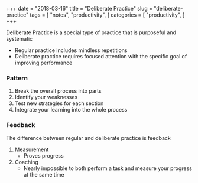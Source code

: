 +++
date = "2018-03-16"
title = "Deliberate Practice"
slug = "deliberate-practice"
tags = [
    "notes",
    "productivity",
]
categories = [
    "productivity",
]
+++

Deliberate Practice is a special type of practice that is purposeful and systematic  
* Regular practice includes mindless repetitions
* Deliberate practice requires focused attention with the specific goal of improving performance

### Pattern

1. Break the overall process into parts
2. Identify your weaknesses
3. Test new strategies for each section
4. Integrate your learning into the whole process

### Feedback

The difference between regular and deliberate practice is feedback  
1. Measurement
    * Proves progress
2. Coaching
    * Nearly impossible to both perform a task and measure your progress at the same time

